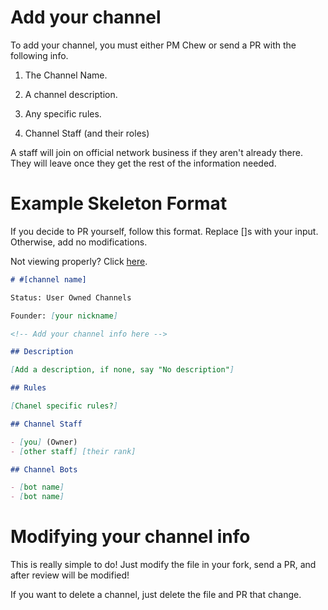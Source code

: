 # Add your channel

To add your channel, you must either PM Chew or send a PR with the following info.

1) The Channel Name.

2) A channel description.

3) Any specific rules.

4) Channel Staff (and their roles)

A staff will join on official network business if they aren't already there. They will leave once they get the rest of the information needed.

# Example Skeleton Format

If you decide to PR yourself, follow this format. Replace []s with your input. Otherwise, add no modifications.

Not viewing properly? Click [here](http://github.com/ChewCraft/IRC/blob/master/info/addchannel.md).

```markdown
# #[channel name]

Status: User Owned Channels

Founder: [your nickname]

<!-- Add your channel info here -->

## Description

[Add a description, if none, say "No description"]

## Rules

[Chanel specific rules?]

## Channel Staff

- [you] (Owner)
- [other staff] [their rank]

## Channel Bots

- [bot name]
- [bot name]
```

# Modifying your channel info

This is really simple to do! Just modify the file in your fork, send a PR, and after review will be modified!

If you want to delete a channel, just delete the file and PR that change.
